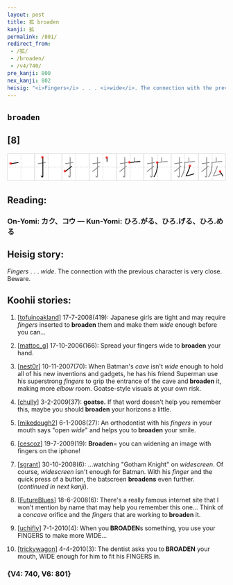```yaml
---
layout: post
title: 拡 broaden
kanji: 拡
permalink: /801/
redirect_from:
 - /拡/
 - /broaden/
 - /v4/740/
pre_kanji: 800
nex_kanji: 802
heisig: "<i>Fingers</i> . . . <i>wide</i>. The connection with the previous character is very close. Beware."
---
```


## `broaden`

## [8]

<div class="stroke"><img src="../images/E68BA1.png" /></div>

## Reading:

### On-Yomi: カク、コウ &mdash; Kun-Yomi: ひろ.がる、ひろ.げる、ひろ.める

## Heisig story:

<i>Fingers</i> . . . <i>wide</i>. The connection with the previous character is very close. Beware.

## Koohii stories:

1) [<a href="http://kanji.koohii.com/profile/tofuinoakland">tofuinoakland</a>] 17-7-2008(419): Japanese girls are tight and may require <em>fingers</em> inserted to<strong> broaden</strong> them and make them <em>wide</em> enough before you can...

2) [<a href="http://kanji.koohii.com/profile/mattoc_g">mattoc_g</a>] 17-10-2006(166): Spread your fingers wide to<strong> broaden</strong> your hand.

3) [<a href="http://kanji.koohii.com/profile/nest0r">nest0r</a>] 10-11-2007(70): When Batman&#039;s <em>cave</em> isn&#039;t <em>wide</em> enough to hold all of his new inventions and gadgets, he has his friend Superman use his superstrong <em>fingers</em> to grip the entrance of the cave and<strong> broaden</strong> it, making more <em>elbow</em> room. Goatse-style visuals at your own risk.

4) [<a href="http://kanji.koohii.com/profile/chully">chully</a>] 3-2-2009(37): <strong>goatse.</strong> If that word doesn&#039;t help you remember this, maybe you should<strong> broaden</strong> your horizons a little.

5) [<a href="http://kanji.koohii.com/profile/mikedough2">mikedough2</a>] 6-1-2008(27): An orthodontist with his <em>fingers</em> in your mouth says &quot;open <em>wide</em>&quot; and helps you to<strong> broaden</strong> your smile.

6) [<a href="http://kanji.koohii.com/profile/cescoz">cescoz</a>] 19-7-2009(19): <strong>Broaden</strong>= you can widening an image with fingers on the iphone!

7) [<a href="http://kanji.koohii.com/profile/sgrant">sgrant</a>] 30-10-2008(6): ...watching &quot;Gotham Knight&quot; on <em>widescreen</em>. Of course, <em>widescreen</em> isn&#039;t enough for Batman. With his <em>finger</em> and the quick press of a button, the batscreen <strong>broadens</strong> even further. (<em>continued in next kanji</em>).

8) [<a href="http://kanji.koohii.com/profile/FutureBlues">FutureBlues</a>] 18-6-2008(6): There&#039;s a really famous internet site that I won&#039;t mention by name that may help you remember this one... Think of a con<em>cave</em> orifice and the <em>fingers</em> that are working to<strong> broaden</strong> it.

9) [<a href="http://kanji.koohii.com/profile/uchifly">uchifly</a>] 7-1-2010(4): When you<strong> BROADEN</strong>s something, you use your FINGERS to make more WIDE...

10) [<a href="http://kanji.koohii.com/profile/trickywagon">trickywagon</a>] 4-4-2010(3): The dentist asks you to<strong> BROADEN</strong> your mouth, WIDE enough for him to fit his FINGERS in.

### {V4: 740, V6: 801}
